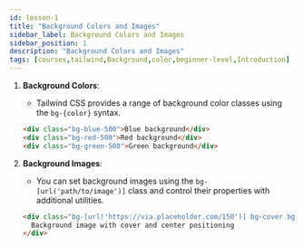 ```yaml
---
id: lesson-1
title: "Background Colors and Images"
sidebar_label: Background Colors and Images
sidebar_position: 1
description: "Background Colors and Images"
tags: [courses,tailwind,Background,color,beginner-level,Introduction]
--- 
```


1. **Background Colors**:
   - Tailwind CSS provides a range of background color classes using the `bg-{color}` syntax.
   ```html
   <div class="bg-blue-500">Blue background</div>
   <div class="bg-red-500">Red background</div>
   <div class="bg-green-500">Green background</div>
   ```

2. **Background Images**:
   - You can set background images using the `bg-[url('path/to/image')]` class and control their properties with additional utilities.
   ```html
   <div class="bg-[url('https://via.placeholder.com/150')] bg-cover bg-center h-64">
     Background image with cover and center positioning
   </div>
   ```

